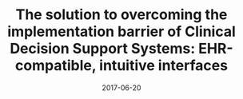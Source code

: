 ---
title: "The solution to overcoming the implementation barrier of Clinical Decision Support Systems: EHR-compatible, intuitive interfaces"
collection: talks
type: "Conference poster"
permalink: /talks/20190427
venue: "ESTRO 2019"
date: 2017-06-20
location: "Barcelona, Spain"
---